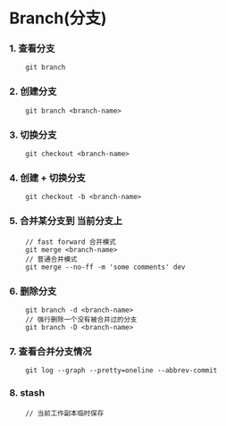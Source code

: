 # Branch(分支)


### 1. 查看分支

```
    git branch
```


### 2. 创建分支

```
    git branch <branch-name>
```


### 3. 切换分支

```
    git checkout <branch-name>
```

### 4. 创建 + 切换分支

```
    git checkout -b <branch-name>
```

### 5. 合并某分支到 __当前分支上__

```
    // fast forward 合并模式
    git merge <branch-name>
    // 普通合并模式
    git merge --no-ff -m 'some comments' dev
```

### 6. 删除分支

```
    git branch -d <branch-name>
    // 强行删除一个没有被合并过的分支
    git branch -D <branch-name>
```

### 7. 查看合并分支情况

```
    git log --graph --pretty=oneline --abbrev-commit
```

### 8. stash

```
    // 当前工作副本临时保存
    
    
```


